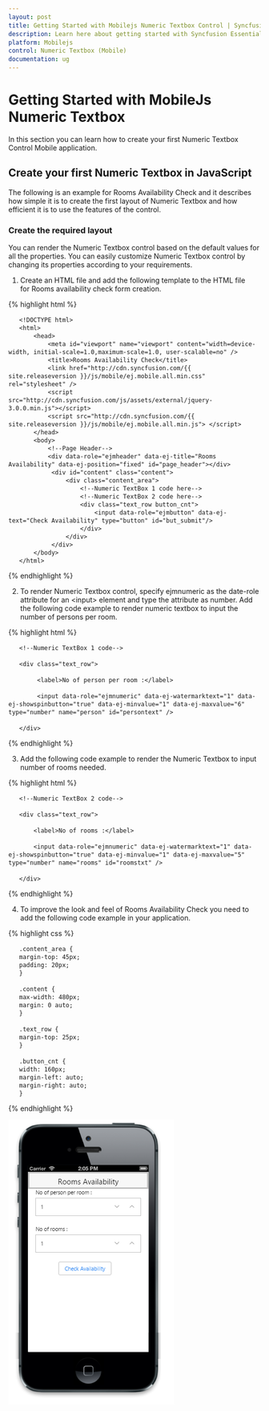 ```yaml
---
layout: post
title: Getting Started with Mobilejs Numeric Textbox Control | Syncfusion
description: Learn here about getting started with Syncfusion Essential MobileJs Numeric Textbox Control, its elements, and more.
platform: Mobilejs
control: Numeric Textbox (Mobile)
documentation: ug
---
```


# Getting Started with MobileJs Numeric Textbox

In this section you can learn how to create your first Numeric Textbox Control Mobile application.

## Create your first Numeric Textbox in JavaScript

The following is an example for Rooms Availability Check and it describes how simple it is to create the first layout of Numeric Textbox and how efficient it is to use the features of the control.

### Create the required layout

You can render the Numeric Textbox control based on the default values for all the properties. You can easily customize Numeric Textbox control by changing its properties according to your requirements.

1. Create an HTML file and add the following template to the HTML file for Rooms availability check form creation.

  {% highlight html %}
   
	   <!DOCTYPE html>
	   <html>
		   <head>
			   <meta id="viewport" name="viewport" content="width=device-width, initial-scale=1.0,maximum-scale=1.0, user-scalable=no" />
			   <title>Rooms Availability Check</title>
			   <link href="http://cdn.syncfusion.com/{{ site.releaseversion }}/js/mobile/ej.mobile.all.min.css" rel="stylesheet" />
			   <script src="http://cdn.syncfusion.com/js/assets/external/jquery-3.0.0.min.js"></script>
			   <script src="http://cdn.syncfusion.com/{{ site.releaseversion }}/js/mobile/ej.mobile.all.min.js"> </script>
		   </head>
		   <body>
			   <!--Page Header-->
			   <div data-role="ejmheader" data-ej-title="Rooms Availability" data-ej-position="fixed" id="page_header"></div>
				<div id="content" class="content">
					<div class="content_area">
						<!--Numeric TextBox 1 code here-->
						<!--Numeric TextBox 2 code here-->
						<div class="text_row button_cnt">
							<input data-role="ejmbutton" data-ej-text="Check Availability" type="button" id="but_submit"/>
						</div>
					</div>
				</div>
		   </body>
	   </html>
	   
{% endhighlight %}

2. To render Numeric Textbox control, specify ejmnumeric as the date-role attribute for an &#60;input&#62; element and type the attribute as number. Add the following code example to render numeric textbox to input the number of persons per room.
   
{% highlight html %}
   
	   <!--Numeric TextBox 1 code-->
	   
	   <div class="text_row">
		
			<label>No of person per room :</label>
		   
			<input data-role="ejmnumeric" data-ej-watermarktext="1" data-ej-showspinbutton="true" data-ej-minvalue="1" data-ej-maxvalue="6" type="number" name="person" id="persontext" />
	   
	   </div>
   
{% endhighlight %}
   
3. Add the following code example to render the Numeric Textbox to input number of rooms needed.
   
{% highlight html %}
   
	   <!--Numeric TextBox 2 code-->
	   
	   <div class="text_row">
	   
		   <label>No of rooms :</label>
		   
		   <input data-role="ejmnumeric" data-ej-watermarktext="1" data-ej-showspinbutton="true" data-ej-minvalue="1" data-ej-maxvalue="5" type="number" name="rooms" id="roomstxt" />
	   
	   </div>
{% endhighlight %}
   
4. To improve the look and feel of Rooms Availability Check you need to add the following code example in your application.

{% highlight css %}
   
	   .content_area {
	   margin-top: 45px;
	   padding: 20px;
	   }
	   
	   .content {
	   max-width: 480px;
	   margin: 0 auto;
	   }
	   
	   .text_row {
	   margin-top: 25px;
	   }
	   
	   .button_cnt {
	   width: 160px;
	   margin-left: auto;
	   margin-right: auto;
	   }
	   
{% endhighlight %} 

   ![MobileJs Numeric Textbox create required layout](Getting-Started_images/Getting-Started_img1.png)
